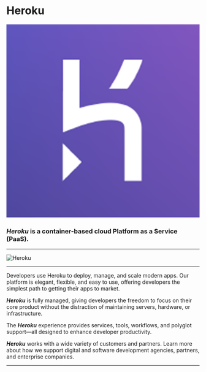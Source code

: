 # Heroku
![Heroku](Heroku.png)
### *Heroku* is a container-based cloud Platform as a Service (PaaS).

---

![Heroku](https://player.vimeo.com/video/152187291?api=1&amp;byline=0&amp;title=0&amp;portrait=0&amp;frameborder=0&amp;dnt=true&amp;player_id=cli_deploy)

---

Developers use Heroku to deploy, manage, and scale modern apps. Our platform is elegant, flexible, and easy to use, offering developers the simplest path to getting their apps to market.

***Heroku*** is fully managed, giving developers the freedom to focus on their core product without the distraction of maintaining servers, hardware, or infrastructure.

The ***Heroku*** experience provides services, tools, workflows, and polyglot support—all designed to enhance developer productivity.

***Heroku*** works with a wide variety of customers and partners. Learn more about how we support digital and software development agencies, partners, and enterprise companies.

---
